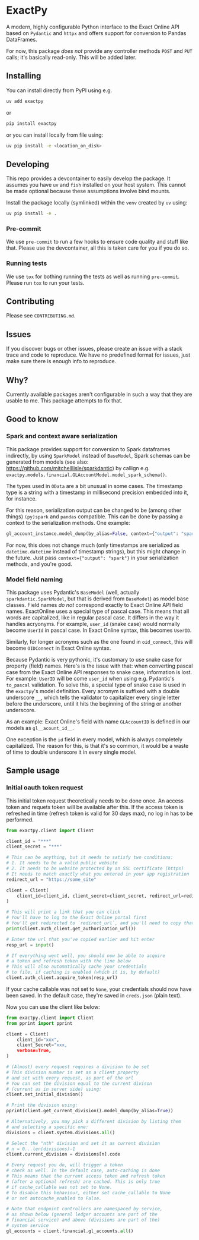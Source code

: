 # ExactPy

A modern, highly configurable Python interface to the Exact Online API based on `Pydantic` and `httpx` and offers support for conversion to Pandas DataFrames.

For now, this package _does not_ provide any controller methods `POST` and `PUT` calls; it's basically read-only. This will be added later.

## Installing

You can install directly from PyPI using e.g.

```bash
uv add exactpy
```

or

```bash
pip install exactpy
```

or you can install locally from file using:

```bash
uv pip install -e <location_on_disk>
```

## Developing

This repo provides a devcontainer to easily develop the package. It assumes you have `uv` and `fish` installed on your host system. This cannot be made optional because these assumptions involve bind mounts.

Install the package locally (symlinked) within the `venv` created by `uv` using:

```bash
uv pip install -e .
```

### Pre-commit

We use `pre-commit` to run a few hooks to ensure code quality and stuff like that. Please use the devcontainer, all this is taken care for you if you do so.

### Running tests

We use `tox` for bothing running the tests as well as running `pre-commit`. Please run `tox` to run your tests.

## Contributing

Please see `CONTRIBUTING.md`.

## Issues

If you discover bugs or other issues, please create an issue with a stack trace and code to reproduce. We have no predefined format for issues, just make sure there is enough info to reproduce.

## Why?

Currently available packages aren't configurable in such a way that they are usable to me. This package attempts to fix that.

## Good to know

### Spark and context aware serialization

This package provides support for conversion to Spark dataframes indirectly, by using `SparkModel` instead of `BaseModel`, Spark schemas can be generated from models (see also: https://github.com/mitchelllisle/sparkdantic) by callign e.g. `exactpy.models.financial.GLAccountModel.model_spark_schema()`.

The types used in `OData` are a bit unusual in some cases. The timestamp type is a string with a timestamp in millisecond precision embedded into it, for instance.

For this reason, serialization output can be changed to be (among other things) `(py)spark` and `pandas` compatible. This can be done by passing a context to the serialization methods. One example:

```python
gl_account_instance.model_dump(by_alias=False, context={"output": "spark"})
```

For now, this does not change much (only timestamps are serialized as `datetime.datetime` instead of timestamp strings), but this might change in the future. Just pass `context={"output": "spark"}` in your serialization methods, and you're good.

### Model field naming

This package uses Pydantic's `BaseModel` (well, actually `sparkdantic.SparkModel`, but that is derived from `BaseModel`) as model base classes. Field names _do not_ correspond exactly to Exact Online API field names. ExactOnline uses a special type of pascal case. This means that all words are capitalized, like in regular pascal case. It differs in the way it handles acryonyms. For example, `user_id` (snake case) would normally become `UserId` in pascal case. In Exact Online syntax, this becomes `UserID`.

Similarly, for longer acronyms such as the one found in `oid_connect`, this will become `OIDConnect` in Exact Online syntax.

Because Pydantic is very pythonic, it's customary to use snake case for property (field) names. Here's is the issue with that: when converting pascal case from the Exact Online API responses to snake case, information is lost. For example: `UserID` will be come `user_id` when using e.g. Pydantic's `to_pascal` validation. To solve this, a special type of snake case is used in the `exactpy`'s model definition. Every acronym is suffixed with a double underscore `__`, which tells the validator to capitalizer every single letter before the underscore, until it hits the beginning of the string or another underscore.

As an example: Exact Online's field with name `GLAccountID` is defined in our models as `gl__acount_id__`.

One exception is the `id` field in every model, which is always completely capitalized. The reason for this, is that it's so common, it would be a waste of time to double underscore it in every single model.

## Sample usage

### Initial oauth token request

This initial token request theoretically needs to be done once. An access token and requets token will be available after this. If the access token is refreshed in time (refresh token is valid for 30 days max), no log in has to be performed.

```python
from exactpy.client import Client

client_id = "***"
client_secret = "***"

# This can be anything, but it needs to satisfy two conditions:
# 1. It needs to be a valid public website
# 2. It needs to be website protected by an SSL certificate (https)
# It needs to match exactly what you entered in your app registration
redirect_url = "https://some_site"

client = Client(
    client_id=client_id, client_secret=client_secret, redirect_url=redirect_url
)

# This will print a link that you can click
# You'll have to log to the Exact Online portal first
# You'll get redirected to `redirect_url`, and you'll need to copy that url
print(client.auth_client.get_authorization_url())

# Enter the url that you've copied earlier and hit enter
resp_url = input()

# If everything went well, you should now be able to acquire
# a token and refresh token with the line below
# This will also automatically cache your credentials
# to file, if caching is enabled (which it is, by default)
client.auth_client.acquire_token(resp_url)
```

If your cache callable was not set to `None`, your credentials should now have been saved. In the default case, they're saved in `creds.json` (plain text).

Now you can use the client like below:

```python
from exactpy.client import Client
from pprint import pprint

client = Client(
    client_id="xxx",
    client_Secret="xxx,
    verbose=True,
)

# (Almost) every request requires a division to be set
# This division number is set as a client property
# and set with every request, as part of the url
# You can set the division equal to the current divison
# (current as in server side) using:
client.set_initial_division()

# Print the division using:
pprint(client.get_current_division().model_dump(by_alias=True))

# Alternatively, you may pick a different division by listing them
# and selecting a specific one:
divisions = client.system.divisions.all()

# Select the "nth" division and set it as current division
# n = 0...len(divisions)-1
client.current_division = divisions[n].code

# Every request you do, will trigger a token
# check as well. In the default case, auto-caching is done
# This means that the current access token and refresh token
# (after a optional refresh) are cached. This is only true
# if cache_callable was not set to None.
# To disable this behaviour, either set cache_callable to None
# or set autocache_enabled to False.

# Note that endpoint controllers are namespaced by service,
# as shown below (general ledger accounts are part of the
# financial service) and above (divisions are part of the)
# system service
gl_accounts = client.financial.gl_accounts.all()
```
